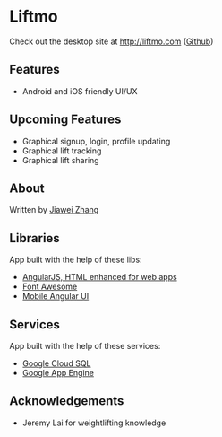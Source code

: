 # Liftmo

Check out the desktop site at http://liftmo.com ([Github](https://github.com/jiaweizhang/liftmo.com))

## Features

* Android and iOS friendly UI/UX

## Upcoming Features

* Graphical signup, login, profile updating
* Graphical lift tracking
* Graphical lift sharing

## About

Written by [Jiawei Zhang](https://github.com/jiaweizhang)

## Libraries

App built with the help of these libs:

* [AngularJS, HTML enhanced for web apps](https://angularjs.org/)
* [Font Awesome](https://fortawesome.github.io/Font-Awesome/)
* [Mobile Angular UI](http://mobileangularui.com/)

## Services

App built with the help of these services:

* [Google Cloud SQL](https://cloud.google.com/sql/)
* [Google App Engine](https://cloud.google.com/appengine/)

## Acknowledgements

* Jeremy Lai for weightlifting knowledge